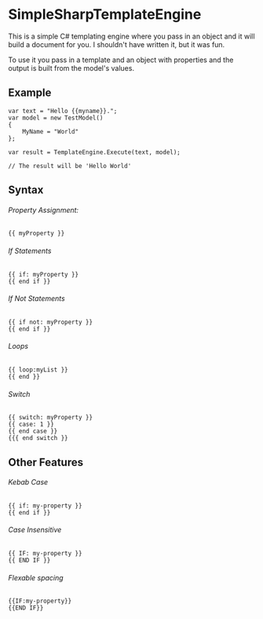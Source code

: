 # SimpleSharpTemplateEngine
 
This is a simple C# templating engine where you pass in an object and it will build a document for you. I shouldn't have written it, but it was fun.

To use it you pass in a template and an object with properties and the output is built from the model's values.

## Example


```
var text = "Hello {{myname}}.";
var model = new TestModel() 
{ 
    MyName = "World" 
};

var result = TemplateEngine.Execute(text, model);

// The result will be 'Hello World'
```


## Syntax

###### Property Assignment:
```
{{ myProperty }}
```

###### If Statements
```
{{ if: myProperty }}
{{ end if }}
```

###### If Not Statements
```
{{ if not: myProperty }}
{{ end if }}
```

###### Loops
```
{{ loop:myList }}
{{ end }}
```

###### Switch
```
{{ switch: myProperty }}
{{ case: 1 }}
{{ end case }}
{{{ end switch }}
```


## Other Features

###### Kebab Case
```
{{ if: my-property }}
{{ end if }}
```

###### Case Insensitive
```
{{ IF: my-property }}
{{ END IF }}
```

###### Flexable spacing
```
{{IF:my-property}}
{{END IF}}
```